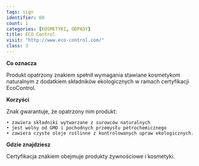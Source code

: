 ```yaml
---
tags: sign
identifier: 69
count: 1
categories: [KOSMETYKI, ODPADY]
title: ECO Control
visit: "http://www.eco-control.com/"
class: 3
---
```

**Co oznacza**

Produkt opatrzony znakiem spełnił wymagania stawiane kosmetykom naturalnym z dodatkiem składników ekologicznych w ramach certyfikacji EcoControl.

**Korzyści**

Znak gwarantuje, że opatrzony nim produkt:

	• zawiera składniki wytwarzane z surowców naturalnych
	• jest wolny od GMO i pochodnych przemysłu petrochemicznego
	• zawiera czyste oleje roślinne z kontrolowanych upraw ekologicznych.

**Gdzie znajdziesz**

Certyfikacja znakiem obejmuje produkty żywnościowe i kosmetyki.
